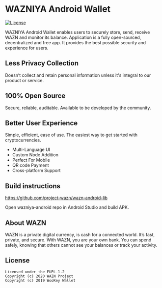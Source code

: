 WAZNIYA Android Wallet
======================

[![License](https://img.shields.io/badge/license-EUPL--1.2-red)](https://opensource.org/licenses/EUPL-1.2)

WAZNIYA Android Wallet enables users to securely store, send, receive WAZN and monitor its balance. Application is a fully open-sourced, decentralized and free app. It provides the best possible security and experience for users.

## Less Privacy Collection

Doesn’t collect and retain personal information unless it's integral to our product or service.

## 100% Open Source

Secure, reliable, auditable. Available to be developed by the community.

## Better User Experience

Simple, efficient, ease of use. The easiest way to get started with cryptocurrencies.

- Multi-Language UI
- Custom Node Addition
- Perfect For Mobile
- QR code Payment
- Cross-platform Support

## Build instructions

https://github.com/project-wazn/wazn-android-lib

Open wazniya-android repo in Android Studio and build APK.

## About WAZN

WAZN is a private digital currency, is cash for a connected world. It’s fast, private, and secure. With WAZN, you are your own bank. You can spend safely, knowing that others cannot see your balances or track your activity.

## License
```
Licensed under the EUPL-1.2
Copyright (c) 2020 WAZN Project
Copyright (c) 2019 WooKey Wallet
```
